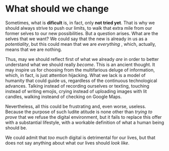# What should we change
Sometimes, what is __dificult__ is, in fact, only __not tried yet__. That is why we should always strive to push our limits, to walk that extra mile from our former selves to our new possibilities.
But a question arises.
What are the selves that we want? We could say that the new is already in us as a _potentiality_, but this could mean that we are _everything_ , which, actually, means that we are nothing.  

Thus, may we should reflect first of what we already _are_ in order to better understand what we should really _become_.
This is an ancient thought. It may inspire us for choosing from the multifarious deluge of information, which, in fact, is just attention hijacking. What we lack is a model of humanity that could guide us, regardless of the continuous technological advances. Talking instead of recording ourselves or texting, touching instead of writing emojis, crying instead of uploading images with lit candles, walking insteand of checking on Google Maps.

Nevertheless, all this could be frustrating and, even worse, useless. Because the purpose of such ludite atitude is none other than _trying to prove_ that we refuse the digital environment, but it fails to replace this offer with a substantial lifestyle, with a workable definition of what a human being should be. 

We could admit that _too much_ digital is detrimental for our lives, but that does not say anything about what our lives should _look like_. 
